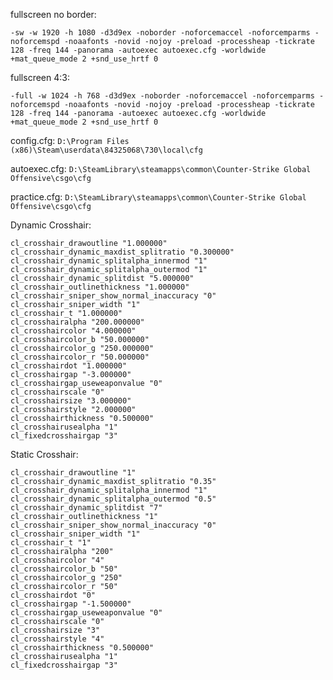 fullscreen no border:
```
-sw -w 1920 -h 1080 -d3d9ex -noborder -noforcemaccel -noforcemparms -noforcemspd -noaafonts -novid -nojoy -preload -processheap -tickrate 128 -freq 144 -panorama -autoexec autoexec.cfg -worldwide +mat_queue_mode 2 +snd_use_hrtf 0
```

fullscreen 4:3:
```
-full -w 1024 -h 768 -d3d9ex -noborder -noforcemaccel -noforcemparms -noforcemspd -noaafonts -novid -nojoy -preload -processheap -tickrate 128 -freq 144 -panorama -autoexec autoexec.cfg -worldwide +mat_queue_mode 2 +snd_use_hrtf 0
```

config.cfg: `D:\Program Files (x86)\Steam\userdata\84325068\730\local\cfg`

autoexec.cfg: `D:\SteamLibrary\steamapps\common\Counter-Strike Global Offensive\csgo\cfg`

practice.cfg: `D:\SteamLibrary\steamapps\common\Counter-Strike Global Offensive\csgo\cfg`

Dynamic Crosshair:

    cl_crosshair_drawoutline "1.000000"
    cl_crosshair_dynamic_maxdist_splitratio "0.300000"
    cl_crosshair_dynamic_splitalpha_innermod "1"
    cl_crosshair_dynamic_splitalpha_outermod "1"
    cl_crosshair_dynamic_splitdist "5.000000"
    cl_crosshair_outlinethickness "1.000000"
    cl_crosshair_sniper_show_normal_inaccuracy "0"
    cl_crosshair_sniper_width "1"
    cl_crosshair_t "1.000000"
    cl_crosshairalpha "200.000000"
    cl_crosshaircolor "4.000000"
    cl_crosshaircolor_b "50.000000"
    cl_crosshaircolor_g "250.000000"
    cl_crosshaircolor_r "50.000000"
    cl_crosshairdot "1.000000"
    cl_crosshairgap "-3.000000"
    cl_crosshairgap_useweaponvalue "0"
    cl_crosshairscale "0"
    cl_crosshairsize "3.000000"
    cl_crosshairstyle "2.000000"
    cl_crosshairthickness "0.500000"
    cl_crosshairusealpha "1"
    cl_fixedcrosshairgap "3"

Static Crosshair:

    cl_crosshair_drawoutline "1"
    cl_crosshair_dynamic_maxdist_splitratio "0.35"
    cl_crosshair_dynamic_splitalpha_innermod "1"
    cl_crosshair_dynamic_splitalpha_outermod "0.5"
    cl_crosshair_dynamic_splitdist "7"
    cl_crosshair_outlinethickness "1"
    cl_crosshair_sniper_show_normal_inaccuracy "0"
    cl_crosshair_sniper_width "1"
    cl_crosshair_t "1"
    cl_crosshairalpha "200"
    cl_crosshaircolor "4"
    cl_crosshaircolor_b "50"
    cl_crosshaircolor_g "250"
    cl_crosshaircolor_r "50"
    cl_crosshairdot "0"
    cl_crosshairgap "-1.500000"
    cl_crosshairgap_useweaponvalue "0"
    cl_crosshairscale "0"
    cl_crosshairsize "3"
    cl_crosshairstyle "4"
    cl_crosshairthickness "0.500000"
    cl_crosshairusealpha "1"
    cl_fixedcrosshairgap "3"